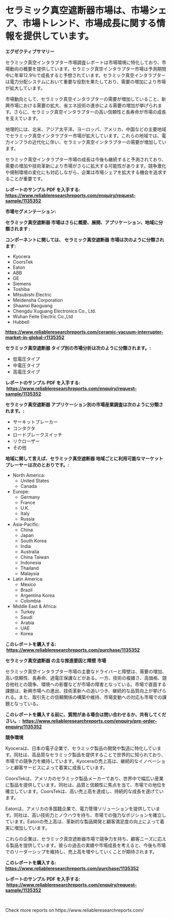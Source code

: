 <p><h1>セラミック真空遮断器市場は、市場シェア、市場トレンド、市場成長に関する情報を提供しています。</h1></p><p><strong>エグゼクティブサマリー</strong></p>
<p><p>セラミック真空インタラプター市場調査レポートは市場環境に特化しており、市場動向の概要を提供しています。セラミック真空インタラプター市場は予測期間中に年率12.9％で成長すると予想されています。セラミック真空インタラプターは電力分配システムにおいて重要な役割を果たしており、需要の増加により市場が拡大しています。</p><p>市場動向として、セラミック真空インタラプターの需要が増加していること、新興市場における需要の拡大、省エネ技術の進歩による需要の増加が挙げられます。さらに、セラミック真空インタラプターの高い信頼性と長寿命が市場の成長を支えています。</p><p>地理的には、北米、アジア太平洋、ヨーロッパ、アメリカ、中国などの主要地域でセラミック真空インタラプター市場が拡大しています。これらの地域では、電力インフラの近代化に伴い、セラミック真空インタラプターの需要が増加しています。</p><p>セラミック真空インタラプター市場の成長は今後も継続すると予測されており、需要の増加や技術革新により市場がさらに拡大する可能性があります。競争激化や規制環境の変化にも対応しながら、企業は市場シェアを拡大する機会を追求することが重要です。</p></p>
<p><strong>レポートのサンプル PDF を入手する: <a href="https://www.reliableresearchreports.com/enquiry/request-sample/1135352">https://www.reliableresearchreports.com/enquiry/request-sample/1135352</a></strong></p>
<p><strong>市場セグメンテーション:</strong></p>
<p><strong> セラミック真空遮断器 市場はさらに概要、展開、アプリケーション、地域に分類されます :</strong></p>
<p><strong>コンポーネントに関しては、 セラミック真空遮断器 市場は次のように分類されます: &nbsp;</strong></p>
<p><ul><li>Kyocera</li><li>CoorsTek</li><li>Eaton</li><li>ABB</li><li>GE</li><li>Siemens</li><li>Toshiba</li><li>Mitsubishi Electric</li><li>Meidensha Corporation</li><li>Shaanxi Baoguang</li><li>Chengdu Xuguang Electronics Co., Ltd.</li><li>Wuhan Feite Electric Co.,Ltd</li><li>Hubbell</li></ul></p>
<p><strong><a href="https://www.reliableresearchreports.com/ceramic-vacuum-interrupter-market-in-global-r1135352">https://www.reliableresearchreports.com/ceramic-vacuum-interrupter-market-in-global-r1135352</a></strong></p>
<p><strong> セラミック真空遮断器 タイプ別の市場分析は次のように分類されます。:</strong></p>
<p><ul><li>低電圧タイプ</li><li>中電圧タイプ</li><li>高電圧タイプ</li></ul></p>
<p><strong>レポートのサンプル PDF を入手する: &nbsp;<a href="https://www.reliableresearchreports.com/enquiry/request-sample/1135352">https://www.reliableresearchreports.com/enquiry/request-sample/1135352</a></strong></p>
<p><strong> セラミック真空遮断器 アプリケーション別の市場産業調査は次のように分類されます。:</strong></p>
<p><ul><li>サーキットブレーカー</li><li>コンタクタ</li><li>ロードブレークスイッチ</li><li>リクローザー</li><li>その他</li></ul></p>
<p><strong>地域に関して言えば、セラミック真空遮断器 地域ごとに利用可能なマーケットプレーヤーは次のとおりです。:</strong></p>
<p><ul>
    <li>
        North America:
        <ul>
            <li>United States</li>
            <li>Canada</li>
        </ul>
    </li>
    <li>
        Europe:
        <ul>
            <li>Germany</li>
            <li>France</li>
            <li>U.K.</li>
            <li>Italy</li>
            <li>Russia</li>
        </ul>
    </li>
    <li>
        Asia-Pacific:
        <ul>
            <li>China</li>
            <li>Japan</li>
            <li>South Korea</li>
            <li>India</li>
            <li>Australia</li>
            <li>China Taiwan</li>
            <li>Indonesia</li>
            <li>Thailand</li>
            <li>Malaysia</li>
        </ul>
    </li>
    <li>
        Latin America:
        <ul>
            <li>Mexico</li>
            <li>Brazil</li>
            <li>Argentina Korea</li>
            <li>Colombia</li>
        </ul>
    </li>
    <li>
        Middle East & Africa:
        <ul>
            <li>Turkey</li>
            <li>Saudi</li>
            <li>Arabia</li>
            <li>UAE</li>
            <li>Korea</li>
        </ul>
    </li>
    </ul></p>
<p><strong>このレポートを購入する: &nbsp;<a href="https://www.reliableresearchreports.com/purchase/1135352">https://www.reliableresearchreports.com/purchase/1135352</a></strong></p>
<p><strong>セラミック真空遮断器 の主な推進要因と障壁 市場</strong></p>
<p><p>セラミック真空インタラプター市場の主要なドライバーと障壁は、需要の増加、高い信頼性、長寿命、過電圧保護などがある。一方、技術の複雑さ、高価格、競合他社との競争、環境への影響などが市場の障害となっている。市場で直面する課題は、新興市場への進出、技術革新への追いつき、継続的な品質向上が挙げられる。また、取引先との信頼関係の構築や維持、市場変動への対応も市場での課題となっている。</p></p>
<p><strong>このレポートを購入する前に、質問がある場合は問い合わせるか、共有してください。:&nbsp; <a href="https://www.reliableresearchreports.com/enquiry/pre-order-enquiry/1135352">https://www.reliableresearchreports.com/enquiry/pre-order-enquiry/1135352</a></strong></p>
<p><strong>競争環境</strong></p>
<p><p>Kyoceraは、日本の電子企業で、セラミック製品の開発や製造に特化しています。同社は、高品質なセラミック製品を提供することで世界的に知られており、市場での競争力を維持しています。Kyoceraの売上高は、継続的なイノベーションと顧客サービスによって着実に成長しています。</p><p>CoorsTekは、アメリカのセラミック製品メーカーであり、世界中で幅広い産業に製品を提供しています。同社は、品質と信頼性に焦点を当て、市場での地位を確立しています。CoorsTekは、高い売上高を達成し、持続的な成長を遂げています。</p><p>Eatonは、アメリカの多国籍企業で、電力管理ソリューションを提供しています。同社は、高い技術力とノウハウを持ち、市場での強力なポジションを確立しています。Eatonの売上高は、革新的な製品開発と顧客満足度の向上によって着実に増加しています。</p><p>これらの企業は、セラミック真空遮断器市場で競争力を持ち、顧客ニーズに応える製品を提供しています。彼らの過去の実績や市場成長を考えると、今後も市場でのリーダーシップを維持し、売上高を増やしていくことが期待されます。</p></p>
<p><strong>このレポートを購入する: &nbsp; <a href="https://www.reliableresearchreports.com/purchase/1135352">https://www.reliableresearchreports.com/purchase/1135352</a></strong></p>
<p><strong>レポートのサンプル PDF を入手する: &nbsp;<a href="https://www.reliableresearchreports.com/enquiry/request-sample/1135352">https://www.reliableresearchreports.com/enquiry/request-sample/1135352</a></strong><strong></strong></p>
<p>&nbsp;</p>
<p>Check more reports on https://www.reliableresearchreports.com/</p>
